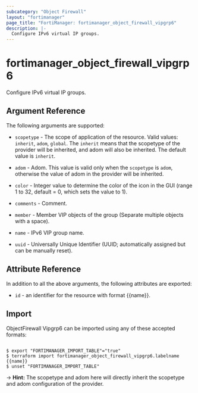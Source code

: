 ```yaml
---
subcategory: "Object Firewall"
layout: "fortimanager"
page_title: "FortiManager: fortimanager_object_firewall_vipgrp6"
description: |-
  Configure IPv6 virtual IP groups.
---
```


# fortimanager_object_firewall_vipgrp6
Configure IPv6 virtual IP groups.

## Argument Reference


The following arguments are supported:

* `scopetype` - The scope of application of the resource. Valid values: `inherit`, `adom`, `global`. The `inherit` means that the scopetype of the provider will be inherited, and adom will also be inherited. The default value is `inherit`.
* `adom` - Adom. This value is valid only when the `scopetype` is `adom`, otherwise the value of adom in the provider will be inherited.

* `color` - Integer value to determine the color of the icon in the GUI (range 1 to 32, default = 0, which sets the value to 1).
* `comments` - Comment.
* `member` - Member VIP objects of the group (Separate multiple objects with a space).
* `name` - IPv6 VIP group name.
* `uuid` - Universally Unique Identifier (UUID; automatically assigned but can be manually reset).


## Attribute Reference

In addition to all the above arguments, the following attributes are exported:
* `id` - an identifier for the resource with format {{name}}.

## Import

ObjectFirewall Vipgrp6 can be imported using any of these accepted formats:
```

$ export "FORTIMANAGER_IMPORT_TABLE"="true"
$ terraform import fortimanager_object_firewall_vipgrp6.labelname {{name}}
$ unset "FORTIMANAGER_IMPORT_TABLE"
```
-> **Hint:** The scopetype and adom here will directly inherit the scopetype and adom configuration of the provider.

